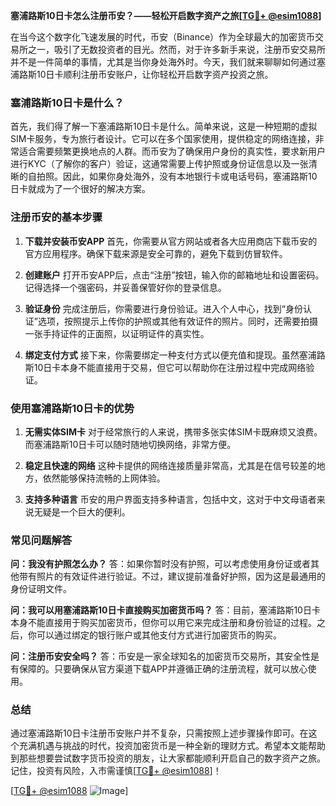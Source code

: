 **塞浦路斯10日卡怎么注册币安？——轻松开启数字资产之旅[[TG💪+ @esim1088](https://t.me/s/esim1088)]**

在当今这个数字化飞速发展的时代，币安（Binance）作为全球最大的加密货币交易所之一，吸引了无数投资者的目光。然而，对于许多新手来说，注册币安交易所并不是一件简单的事情，尤其是当你身处海外时。今天，我们就来聊聊如何通过塞浦路斯10日卡顺利注册币安账户，让你轻松开启数字资产投资之旅。

### 塞浦路斯10日卡是什么？

首先，我们得了解一下塞浦路斯10日卡是什么。简单来说，这是一种短期的虚拟SIM卡服务，专为旅行者设计。它可以在多个国家使用，提供稳定的网络连接，非常适合需要频繁更换地点的人群。而币安为了确保用户身份的真实性，要求新用户进行KYC（了解你的客户）验证，这通常需要上传护照或身份证信息以及一张清晰的自拍照。因此，如果你身处海外，没有本地银行卡或电话号码，塞浦路斯10日卡就成为了一个很好的解决方案。

### 注册币安的基本步骤

1. **下载并安装币安APP**
   首先，你需要从官方网站或者各大应用商店下载币安的官方应用程序。确保下载来源是安全可靠的，避免下载到仿冒软件。

2. **创建账户**
   打开币安APP后，点击“注册”按钮，输入你的邮箱地址和设置密码。记得选择一个强密码，并妥善保管好你的登录信息。

3. **验证身份**
   完成注册后，你需要进行身份验证。进入个人中心，找到“身份认证”选项，按照提示上传你的护照或其他有效证件的照片。同时，还需要拍摄一张手持证件的正面照，以证明证件的真实性。

4. **绑定支付方式**
   接下来，你需要绑定一种支付方式以便充值和提现。虽然塞浦路斯10日卡本身不能直接用于交易，但它可以帮助你在注册过程中完成网络验证。

### 使用塞浦路斯10日卡的优势

1. **无需实体SIM卡**
   对于经常旅行的人来说，携带多张实体SIM卡既麻烦又浪费。而塞浦路斯10日卡可以随时随地切换网络，非常方便。

2. **稳定且快速的网络**
   这种卡提供的网络连接质量非常高，尤其是在信号较差的地方，依然能够保持流畅的上网体验。

3. **支持多种语言**
   币安的用户界面支持多种语言，包括中文，这对于中文母语者来说无疑是一个巨大的便利。

### 常见问题解答

**问：我没有护照怎么办？**
答：如果你暂时没有护照，可以考虑使用身份证或者其他带有照片的有效证件进行验证。不过，建议提前准备好护照，因为这是最通用的身份证明文件。

**问：我可以用塞浦路斯10日卡直接购买加密货币吗？**
答：目前，塞浦路斯10日卡本身不能直接用于购买加密货币，但你可以用它来完成注册和身份验证的过程。之后，你可以通过绑定的银行账户或其他支付方式进行加密货币的购买。

**问：注册币安安全吗？**
答：币安是一家全球知名的加密货币交易所，其安全性是有保障的。只要确保从官方渠道下载APP并遵循正确的注册流程，就可以放心使用。

### 总结

通过塞浦路斯10日卡注册币安账户并不复杂，只需按照上述步骤操作即可。在这个充满机遇与挑战的时代，投资加密货币是一种全新的理财方式。希望本文能帮助到那些想要尝试数字货币投资的朋友，让大家都能顺利开启自己的数字资产之旅。记住，投资有风险，入市需谨慎[[TG💪+ @esim1088](https://t.me/s/esim1088)]！

[[TG💪+ @esim1088](https://t.me/s/esim1088) ![Image](https://i.postimg.cc/4NQfJmqS/Snipaste-2025-05-13-00-14-12.png)]